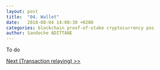 ```yaml
---
layout: post
title:  "04. Wallet"
date:   2018-08-04 14:00:30 +0200
categories: blockchain proof-of-stake cryptocurrency pos
author: Sandoche ADITTANE
---
```


To do

[Next (Transaction relaying) >>](/05-Transaction-relaying/)